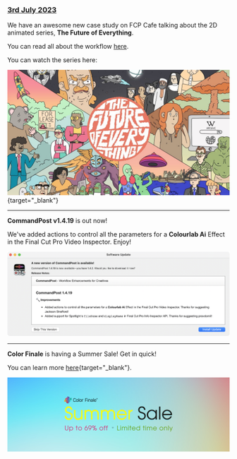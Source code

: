 ### [3rd July 2023](/news/20230703)

We have an awesome new case study on FCP Cafe talking about the 2D animated series, **The Future of Everything**.

You can read all about the workflow [here](/case-studies/the-future-of-everything/).

You can watch the series here:

[![](/static/tfoe-youtube.jpg)](https://ltnt.tv/tfoe){target="_blank"}

---

**CommandPost v1.4.19** is out now!

We've added actions to control all the parameters for a **Colourlab Ai** Effect in the Final Cut Pro Video Inspector. Enjoy!

![](/static/commandpost-1-4-19.png)

---

**Color Finale** is having a Summer Sale! Get in quick!

You can learn more [here](https://colorfinale.com/store){target="_blank"}.

![](/static/color-finale-sale.png)